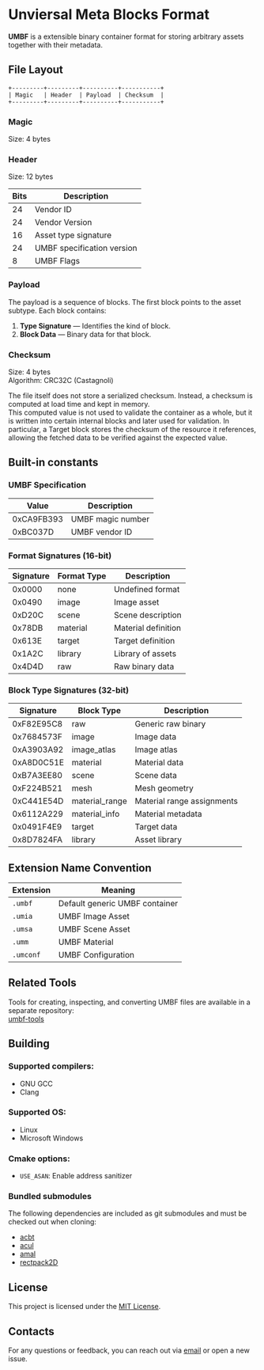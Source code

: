 # Unviersal Meta Blocks Format

**UMBF** is a extensible binary container format for storing arbitrary assets together with their metadata.

## File Layout
```text
+---------+---------+----------+-----------+
| Magic   | Header  | Payload  | Checksum  |
+---------+---------+----------+-----------+
```

### Magic
Size: 4 bytes

### Header
Size: 12 bytes

| Bits | Description                |
|------|----------------------------|
| 24   | Vendor ID                  |
| 24   | Vendor Version             |
| 16   | Asset type signature       |
| 24   | UMBF specification version |
| 8    | UMBF Flags                 |

### Payload

The payload is a sequence of blocks. The first block points to the asset subtype.
Each block contains:
1. **Type Signature** — Identifies the kind of block.
2. **Block Data** — Binary data for that block.

### Checksum

Size: 4 bytes\
Algorithm: CRC32C (Castagnoli)

The file itself does not store a serialized checksum.
Instead, a checksum is computed at load time and kept in memory.\
This computed value is not used to validate the container as a whole, but it is written into certain internal blocks and later used for validation.
In particular, a Target block stores the checksum of the resource it references, allowing the fetched data to be verified against the expected value.

## Built-in constants

### UMBF Specification

| Value      | Description       |
|------------|-------------------|
| 0xCA9FB393 | UMBF magic number |
| 0xBC037D   | UMBF vendor ID    |


### Format Signatures (16-bit)

| Signature | Format Type | Description         |
|-----------|-------------|---------------------|
| 0x0000    | none        | Undefined format    |
| 0x0490    | image       | Image asset         |
| 0xD20C    | scene       | Scene description   |
| 0x78DB    | material    | Material definition |
| 0x613E    | target      | Target definition   |
| 0x1A2C    | library     | Library of assets   |
| 0x4D4D    | raw         | Raw binary data     |

### Block Type Signatures (32-bit)

| Signature  | Block Type     | Description                |
|------------|----------------|----------------------------|
| 0xF82E95C8 | raw            | Generic raw binary         |
| 0x7684573F | image          | Image data                 |
| 0xA3903A92 | image_atlas    | Image atlas                |
| 0xA8D0C51E | material       | Material data              |
| 0xB7A3EE80 | scene          | Scene data                 |
| 0xF224B521 | mesh           | Mesh geometry              |
| 0xC441E54D | material_range | Material range assignments |
| 0x6112A229 | material_info  | Material metadata          |
| 0x0491F4E9 | target         | Target data                |
| 0x8D7824FA | library        | Asset library              |

## Extension Name Convention

| Extension | Meaning                        |
|-----------|--------------------------------|
| `.umbf`   | Default generic UMBF container |
| `.umia`   | UMBF Image Asset               |
| `.umsa`   | UMBF Scene Asset               |
| `.umm`    | UMBF Material                  |
| `.umconf` | UMBF Configuration             |


## Related Tools

Tools for creating, inspecting, and converting UMBF files are available in a separate repository:  
[umbf-tools](https://git.homedatasrv.ru/app3d/umbftool)

## Building

### Supported compilers:
- GNU GCC
- Clang

### Supported OS:
- Linux
- Microsoft Windows

### Cmake options:
- `USE_ASAN`: Enable address sanitizer

### Bundled submodules
The following dependencies are included as git submodules and must be checked out when cloning:

- [acbt](https://git.homedatasrv.ru/app3d/acbt)
- [acul](https://git.homedatasrv.ru/app3d/acul)
- [amal](https://git.homedatasrv.ru/app3d/amal)
- [rectpack2D](ttps://github.com/TeamHypersomnia/rectpack2D)

## License
This project is licensed under the [MIT License](LICENSE).

## Contacts
For any questions or feedback, you can reach out via [email](mailto:wusikijeronii@gmail.com) or open a new issue.